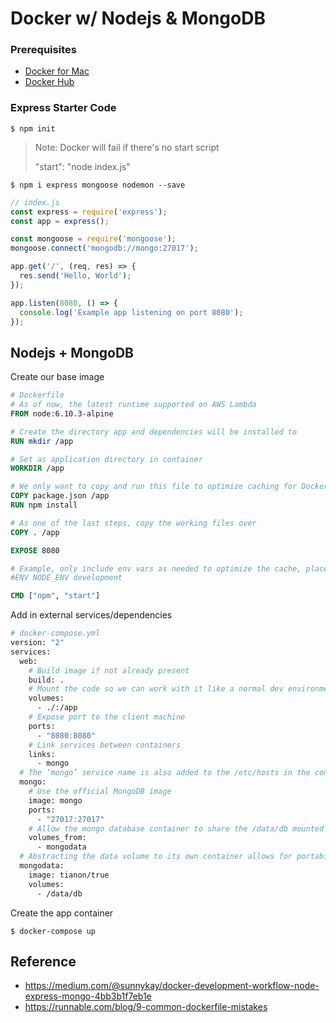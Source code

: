 # Docker w/ Nodejs & MongoDB

### Prerequisites

- [Docker for Mac](https://docs.docker.com/docker-for-mac/install/)
- [Docker Hub](https://cloud.docker.com)

### Express Starter Code

```
$ npm init
```

> Note: Docker will fail if there's no start script
> 
> "start": "node index.js"

```
$ npm i express mongoose nodemon --save
```

```js
// index.js
const express = require('express');
const app = express();

const mongoose = require('mongoose');
mongoose.connect('mongodb://mongo:27017');

app.get('/', (req, res) => {
  res.send('Hello, World');
});

app.listen(8080, () => {
  console.log('Example app listening on port 8080');
});
```

## Nodejs + MongoDB

Create our base image 

```Dockerfile
# Dockerfile
# As of now, the latest runtime supported on AWS Lambda
FROM node:6.10.3-alpine

# Create the directory app and dependencies will be installed to
RUN mkdir /app

# Set as application directory in container
WORKDIR /app

# We only want to copy and run this file to optimize caching for Docker, otherwise dependencies could be installed every time a file is changed
COPY package.json /app
RUN npm install

# As one of the last steps, copy the working files over
COPY . /app

EXPOSE 8080

# Example, only include env vars as needed to optimize the cache, place at bottom if Dockerfile doesn't need it to build the image
#ENV NODE_ENV development

CMD ["npm", "start"]
```

Add in external services/dependencies 

```Dockerfile
# docker-compose.yml
version: "2"
services:
  web:
    # Build image if not already present
    build: .
    # Mount the code so we can work with it like a normal dev environment
    volumes:
      - ./:/app
    # Expose port to the client machine
    ports:
      - "8080:8080"
    # Link services between containers
    links:
      - mongo
  # The ‘mongo’ service name is also added to the /etc/hosts in the container, allowing access to the service as such: mongodb://mongo:27017
  mongo:
    # Use the official MongoDB image
    image: mongo
    ports:
      - "27017:27017"
    # Allow the mongo database container to share the /data/db mounted volume across containers
    volumes_from:
      - mongodata
  # Abstracting the data volume to its own container allows for portability and seperate containers to share the same db
  mongodata:
    image: tianon/true
    volumes:
      - /data/db
```

Create the app container 

```
$ docker-compose up
```

## Reference

- https://medium.com/@sunnykay/docker-development-workflow-node-express-mongo-4bb3b1f7eb1e
- https://runnable.com/blog/9-common-dockerfile-mistakes
